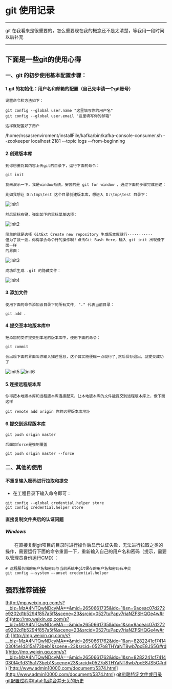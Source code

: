 # git 使用记录
***
git 在我看来是很重要的，怎么重要现在我的概念还不是太清楚，等我用一段时间以后补充
***

## 下面是一些git的使用心得

### 一、git 的初步使用基本配置步骤：
#### 1.git 的初始化：用户名和邮箱的配置（自己先申请一个git账号）
```
设置命令和方法如下：
```
```
git config --global user.name "这里填写你的用户名"
git config --global user.email "这里填写你的邮箱"
```
```
这样就配置好了用户
```
/home/nssas/enviroment/installFile/kafka/bin/kafka-console-consumer.sh --zookeeper localhost:2181 --topic logs --from-beginning

#### 2.创建版本库
```
到你想要将其内容上传git的目录下，运行下面的命令：
```
```
git init
```
```
我来演示一下，我是window系统，安装的是 git for window ，通过下面的步骤完成创建：
```
```
比如我想让 D:\tmp\test 这个目录创建版本库，想进入 D:\tmp\test 目录下：
```
![init1](./photo/init1.jpg)
```
然后鼠标右键，弹出如下的鼠标菜单选项：
```
![init2](./photo/init2.jpg)
```
简单的就是选择 GitExt Create new repository 生成版本库就行···········
但为了装一波，你得学会命令行的操作啊！点击Git Bash Here，输入 git init 出现像下面一样
的界面：
```
![init3](./photo/init3.jpg)
```
成功后生成 .git 的隐藏文件：
```
![init4](./photo/init4.jpg)

#### 3.添加文件
```
使用下面的命令添加该目录下的所有文件, "." 代表当前目录：
```
```
git add .
```

#### 4.提交至本地版本库中
```
把添加的文件提交到本地的版本库中，使用下面的命令：
```
```
git commit
```
```
会出现下面的界面叫你输入描述信息，这个其实随便输一点就行了,然后保存退出，就提交成功了
```
![init5](./photo/init5.jpg)
![init6](./photo/init6.jpg)

#### 5.连接远程版本库
```
你得把本地版本库和远程版本库连接起来，让本地版本库的文件能提交到远程版本库上，像下面这样
```
```
git remote add origin 你的远程版本库地址
```

#### 6.提交到远程版本库
```
git push origin master
```
```
后面加force是强制覆盖
```
```
git push origin master --force
```

### 二、其他的使用
#### 不重复输入密码进行拉取和提交
- 在工程目录下输入命令即可：
```
git config --global credential.helper store
git config credential.helper store
```

#### 直接复制文件夹后的认证问题
##### Windows
&ensp;&ensp;&ensp;&ensp;在直接复制git项目的目录时进行操作后显示认证失败，无法进行拉取之类的操作，需要运行下面的命令重置一下，重新输入自己的用户名和密码（提示，需要以管理员身份运行CMD）：

```
# 远程服务端的用户名和密码与当前系统中git保存的用户名和密码有冲突
git config –-system –-unset credential.helper
```

## 强烈推荐链接
[http://mp.weixin.qq.com/s?__biz=MzA4NTQwNDcyMA==&mid=2650661735&idx=1&sn=9aceac07d272e9202d1b5294f857a5ff&scene=23&srcid=0527tuPapv7riaNZFSHQGe4w#rd](http://mp.weixin.qq.com/s?__biz=MzA4NTQwNDcyMA==&mid=2650661735&idx=1&sn=9aceac07d272e9202d1b5294f857a5ff&scene=23&srcid=0527tuPapv7riaNZFSHQGe4w#rd)
[http://mp.weixin.qq.com/s?__biz=MzA4NTQwNDcyMA==&mid=2650661762&idx=1&sn=8282241cf7414030f4e1d315a173beb1&scene=23&srcid=0527o8THYaNT8wb7pcE8JS5G#rd](http://mp.weixin.qq.com/s?__biz=MzA4NTQwNDcyMA==&mid=2650661762&idx=1&sn=8282241cf7414030f4e1d315a173beb1&scene=23&srcid=0527o8THYaNT8wb7pcE8JS5G#rd)
[http://www.admin10000.com/document/5374.html](http://www.admin10000.com/document/5374.html)
[git忽略特定文件或目录](https://blog.csdn.net/huzhenwei/article/details/7426093)
[git配置过程中fatal:拒绝合并无关的历史](https://blog.csdn.net/yamanda/article/details/79375698)